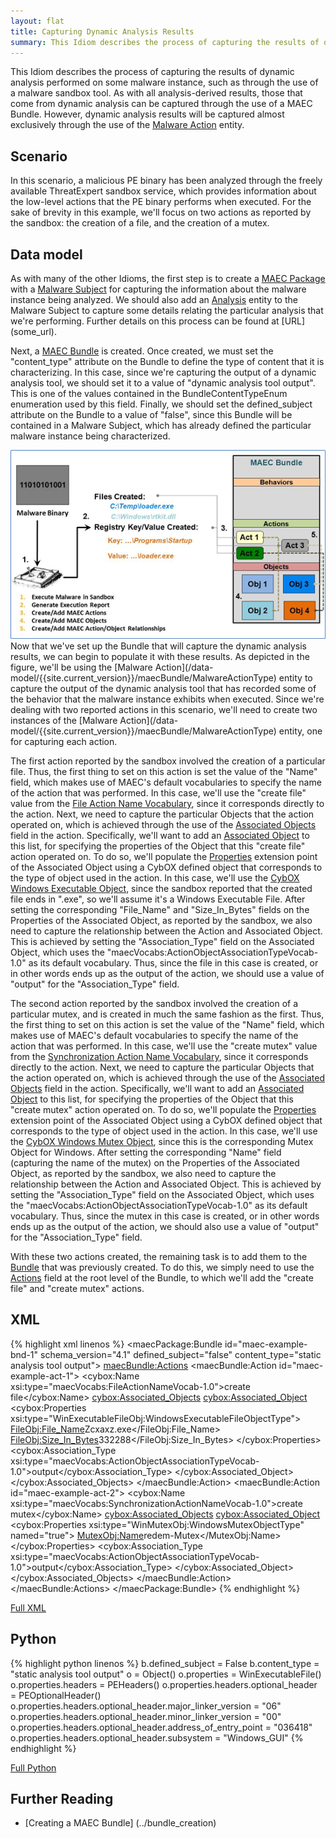 ```yaml
---
layout: flat
title: Capturing Dynamic Analysis Results
summary: This Idiom describes the process of capturing the results of dynamic analysis performed on some malware instance, such as through the use of a malware sandbox tool.
---
```


This Idiom describes the process of capturing the results of dynamic analysis performed on some malware instance, such as through the use of a malware sandbox tool. As with all analysis-derived results, those that come from dynamic analysis can be captured through the use of a MAEC Bundle. However, dynamic analysis results will be captured almost exclusively through the use of the [Malware Action](/data-model/{{site.current_version}}/maecBundle/MalwareActionType) entity.

## Scenario

In this scenario, a malicious PE binary has been analyzed through the freely available ThreatExpert sandbox service, which provides information about the low-level actions that the PE binary performs when executed. For the sake of brevity in this example, we'll focus on two actions as reported by the sandbox: the creation of a file, and the creation of a mutex.

## Data model
As with many of the other Idioms, the first step is to create a [MAEC Package](/data-model/{{site.current_version}}/maecPackage/PackageType) with a [Malware Subject](/data-model/{{site.current_version}}/maecPackage/MalwareSubjectType) for capturing the information about the malware instance being analyzed. We should also add an [Analysis](/data-model/{{site.current_version}}/maecPackage/AnalysisType) entity to the Malware Subject to capture some details relating the particular analysis that we're performing. Further details on this process can be found at [URL] (some_url).

Next, a [MAEC Bundle](/data-model/{{site.current_version}}/maecBundle/BundleType) is created. Once created, we must set the "content_type" attribute on the Bundle to define the type of content that it is characterizing.  In this case, since we're capturing the output of a dynamic analysis tool, we should set it to a value of "dynamic analysis tool output". This is one of the values contained in the BundleContentTypeEnum enumeration used by this field. Finally, we should set the defined_subject attribute on the Bundle to a value of "false", since this Bundle will be contained in a Malware Subject, which has already defined the particular malware instance being characterized.

<img src="dynamic_analysis.png" alt="Capturing Dynamic Analysis Results in a Bundle" class="aside-text"/>
Now that we've set up the Bundle that will capture the dynamic analysis results, we can begin to populate it with these results. As depicted in the figure, we'll be using the [Malware Action](/data-model/{{site.current_version}}/maecBundle/MalwareActionType) entity to capture the output of the dynamic analysis tool that has recorded some of the behavior that the malware instance exhibits when executed. Since we're dealing with two reported actions in this scenario, we'll need to create two instances of the [Malware Action](/data-model/{{site.current_version}}/maecBundle/MalwareActionType) entity, one for capturing each action. 

The first action reported by the sandbox involved the creation of a particular file. Thus, the first thing to set on this action is set the value of the "Name" field, which makes use of MAEC's default vocabularies to specify the name of the action that was performed. In this case, we'll use the "create file" value from the [File Action Name Vocabulary](/data-model/{{site.current_version}}/maecVocabs/FileActionNameVocab-1.1), since it corresponds directly to the action. Next, we need to capture the particular Objects that the action operated on, which is achieved through the use of the [Associated Objects](/data-model/{{site.current_version}}/cybox/AssociatedObjectsType) field in the action. Specifically, we'll want to add an [Associated Object](/data-model/{{site.current_version}}/cybox/AssociatedObjectType) to this list, for specifying the properties of the Object that this "create file" action operated on. To do so, we'll populate the [Properties](/data-model/{{site.current_version}}/cyboxCommon/ObjectPropertiesType) extension point of the Associated Object using a CybOX defined object that corresponds to the type of object used in the action. In this case, we'll use the [CybOX Windows Executable Object](/data-model/{{site.current_version}}/WinExecutableFileObj/WindowsExecutableFileObjectType), since the sandbox reported that the created file ends in ".exe", so we'll assume it's a Windows Executable File.  After setting the corresponding "File_Name" and "Size_In_Bytes" fields on the Properties of the Associated Object, as reported by the sandbox, we also need to capture the relationship between the Action and Associated Object. This is achieved by setting the "Association_Type" field on the Associated Object, which uses the "maecVocabs:ActionObjectAssociationTypeVocab-1.0" as its default vocabulary. Thus, since the file in this case is created, or in other words ends up as the output of the action, we should use a value of "output" for the "Association_Type" field.

The second action reported by the sandbox involved the creation of a particular mutex, and is created in much the same fashion as the first. Thus, the first thing to set on this action is set the value of the "Name" field, which makes use of MAEC's default vocabularies to specify the name of the action that was performed. In this case, we'll use the "create mutex" value from the [Synchronization Action Name Vocabulary](/data-model/{{site.current_version}}/maecVocabs/SynchronizationActionNameVocab-1-1.1), since it corresponds directly to the action. Next, we need to capture the particular Objects that the action operated on, which is achieved through the use of the [Associated Objects](/data-model/{{site.current_version}}/cybox/AssociatedObjectsType) field in the action. Specifically, we'll want to add an [Associated Object](/data-model/{{site.current_version}}/cybox/AssociatedObjectType) to this list, for specifying the properties of the Object that this "create mutex" action operated on. To do so, we'll populate the [Properties](/data-model/{{site.current_version}}/cyboxCommon/ObjectPropertiesType) extension point of the Associated Object using a CybOX defined object that corresponds to the type of object used in the action. In this case, we'll use the [CybOX Windows Mutex Object](/data-model/{{site.current_version}}/WinMutexObj/WindowsMutexObjectType), since this is the corresponding Mutex Object for Windows.  After setting the corresponding "Name" field (capturing the name of the mutex) on the Properties of the Associated Object, as reported by the sandbox, we also need to capture the relationship between the Action and Associated Object. This is achieved by setting the "Association_Type" field on the Associated Object, which uses the "maecVocabs:ActionObjectAssociationTypeVocab-1.0" as its default vocabulary. Thus, since the mutex in this case is created, or in other words ends up as the output of the action, we should also use a value of "output" for the "Association_Type" field.   

With these two actions created, the remaining task is to add them to the [Bundle](/data-model/{{site.current_version}}/maecBundle/BundleType) that was previously created. To do this, we simply need to use the [Actions](/data-model/{{site.current_version}}/maecBundle/ActionListType) field at the root level of the Bundle, to which we'll add the "create file" and "create mutex" actions.


## XML

{% highlight xml linenos %}
<maecPackage:Bundle id="maec-example-bnd-1" schema_version="4.1" defined_subject="false" content_type="static analysis tool output">
  <maecBundle:Actions>
    <maecBundle:Action id="maec-example-act-1">
     <cybox:Name xsi:type="maecVocabs:FileActionNameVocab-1.0">create file</cybox:Name>
     <cybox:Associated_Objects>
      <cybox:Associated_Object>
       <cybox:Properties xsi:type="WinExecutableFileObj:WindowsExecutableFileObjectType">
        <FileObj:File_Name>Zcxaxz.exe</FileObj:File_Name>
        <FileObj:Size_In_Bytes>332288</FileObj:Size_In_Bytes>
       </cybox:Properties>
      <cybox:Association_Type xsi:type="maecVocabs:ActionObjectAssociationTypeVocab-1.0">output</cybox:Association_Type>
     </cybox:Associated_Object>
    </cybox:Associated_Objects>
   </maecBundle:Action>
   <maecBundle:Action id="maec-example-act-2">
    <cybox:Name xsi:type="maecVocabs:SynchronizationActionNameVocab-1.0">create mutex</cybox:Name>
    <cybox:Associated_Objects>
     <cybox:Associated_Object>
      <cybox:Properties xsi:type="WinMutexObj:WindowsMutexObjectType" named="true">
       <MutexObj:Name>redem-Mutex</MutexObj:Name>
      </cybox:Properties>
      <cybox:Association_Type xsi:type="maecVocabs:ActionObjectAssociationTypeVocab-1.0">output</cybox:Association_Type>
     </cybox:Associated_Object>
    </cybox:Associated_Objects>
   </maecBundle:Action>   
 </maecBundle:Actions>
</maecPackage:Bundle>
{% endhighlight %}

[Full XML](maec_static_analysis.xml)
## Python

{% highlight python linenos %}
b.defined_subject = False
b.content_type = "static analysis tool output"
o = Object()
o.properties = WinExecutableFile()
o.properties.headers = PEHeaders()
o.properties.headers.optional_header = PEOptionalHeader()
o.properties.headers.optional_header.major_linker_version = "06"
o.properties.headers.optional_header.minor_linker_version = "00"
o.properties.headers.optional_header.address_of_entry_point = "036418"
o.properties.headers.optional_header.subsystem = "Windows_GUI"
{% endhighlight %}

[Full Python](maec_static_analysis.py)

## Further Reading
* [Creating a MAEC Bundle] (../bundle_creation)
